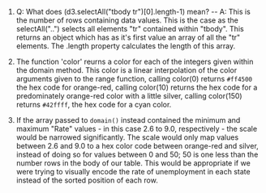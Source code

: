 1. Q: What does (d3.selectAll("tbody tr")[0].length-1) mean? -- A: This is the number of rows containing data values. This is the case as the selectAll("..") selects all elements "tr" contained within "tbody". This returns an object which has as it's first value an array of all the "tr" elements. The .length property calculates the length of this array.

2. The function 'color' reurns a color for each of the integers given within the domain method. This color is a linear interpolation of the color arguments given to the range function, calling color(0) returns `#ff4500` the hex code for orange-red, calling color(10) returns the hex code for a predominately orange-red color with a little silver, calling color(150) returns `#42ffff`, the hex code for a cyan color.

3. If the array passed to `domain()` instead contained the minimum and maximum "Rate" values - in this case 2.6 to 9.0, respectively - the scale would be narrowed significantly. The scale would only map values between 2.6 and 9.0 to a hex color code between orange-red and silver, instead of doing so for values between 0 and 50; 50 is one less than the number rows in the body of our table. This would be appropriate if we were trying to visually encode the rate of unemployment in each state instead of the sorted position of each row.